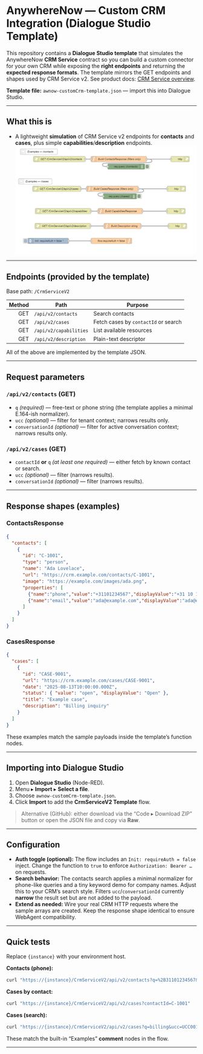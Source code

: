 # AnywhereNow — Custom CRM Integration (Dialogue Studio Template)

This repository contains a **Dialogue Studio template** that simulates the AnywhereNow **CRM Service** contract so you can build a custom connector for your own CRM while exposing the **right endpoints** and returning the **expected response formats**. The template mirrors the GET endpoints and shapes used by CRM Service v2. See product docs: [CRM Service overview](https://golive.anywhere.now/platform_elements/crmservice/crm-service.html).

**Template file:** `awnow-customCrm-template.json` — import this into Dialogue Studio.&#x20;

---

## What this is

* A lightweight **simulation** of CRM Service v2 endpoints for **contacts** and **cases**, plus simple **capabilities**/**description** endpoints.
![CrmTemplate](resources/awnow-customcrm-template.png)

---

## Endpoints (provided by the template)

Base path: `/CrmServiceV2`

| Method | Path                   | Purpose                              |
| -----: | ---------------------- | ------------------------------------ |
|    GET | `/api/v2/contacts`     | Search contacts                      |
|    GET | `/api/v2/cases`        | Fetch cases by `contactId` or search |
|    GET | `/api/v2/capabilities` | List available resources             |
|    GET | `/api/v2/description`  | Plain-text descriptor                |

All of the above are implemented by the template JSON.&#x20;

---

## Request parameters

### `/api/v2/contacts` (GET)

* `q` *(required)* — free-text or phone string (the template applies a minimal E.164-ish normalizer).
* `ucc` *(optional)* — filter for tenant context; narrows results only.
* `conversationId` *(optional)* — filter for active conversation context; narrows results only.&#x20;

### `/api/v2/cases` (GET)

* `contactId` **or** `q` *(at least one required)* — either fetch by known contact or search.
* `ucc` *(optional)* — filter (narrows results).
* `conversationId` *(optional)* — filter (narrows results).&#x20;

---

## Response shapes (examples)

### ContactsResponse

```json
{
  "contacts": [
    {
      "id": "C-1001",
      "type": "person",
      "name": "Ada Lovelace",
      "url": "https://crm.example.com/contacts/C-1001",
      "image": "https://example.com/images/ada.png",
      "properties": [
        {"name":"phone","value":"+31101234567","displayValue":"+31 10 123 4567","type":"string"},
        {"name":"email","value":"ada@example.com","displayValue":"ada@example.com","type":"string"}
      ]
    }
  ]
}
```

### CasesResponse

```json
{
  "cases": [
    {
      "id": "CASE-9001",
      "url": "https://crm.example.com/cases/CASE-9001",
      "date": "2025-08-13T10:00:00.000Z",
      "status": { "value": "open", "displayValue": "Open" },
      "title": "Example case",
      "description": "Billing inquiry"
    }
  ]
}
```

These examples match the sample payloads inside the template’s function nodes.&#x20;

---

## Importing into Dialogue Studio

1. Open **Dialogue Studio** (Node-RED).
2. Menu ▸ **Import** ▸ **Select a file**.
3. Choose `awnow-customCrm-template.json`.
4. Click **Import** to add the **CrmServiceV2 Template** flow.&#x20;

> Alternative (GitHub): either download via the “Code ▸ Download ZIP” button or open the JSON file and copy via **Raw**. 

---

## Configuration

* **Auth toggle (optional):** The flow includes an `Init: requireAuth = false` inject. Change the function to `true` to enforce `Authorization: Bearer …` on requests.&#x20;
* **Search behavior:** The contacts search applies a minimal normalizer for phone-like queries and a tiny keyword demo for company names. Adjust this to your CRM’s search style. Filters `ucc`/`conversationId` currently **narrow** the result set but are not added to the payload.&#x20;
* **Extend as needed:** Wire your real CRM HTTP requests where the sample arrays are created. Keep the response shape identical to ensure WebAgent compatibility.

---

## Quick tests

Replace `{instance}` with your environment host.

**Contacts (phone):**

```bash
curl "https://{instance}/CrmServiceV2/api/v2/contacts?q=%2B31101234567&ucc=UCC001&conversationId=abc-123"
```

**Cases by contact:**

```bash
curl "https://{instance}/CrmServiceV2/api/v2/cases?contactId=C-1001"
```

**Cases (search):**

```bash
curl "https://{instance}/CrmServiceV2/api/v2/cases?q=billing&ucc=UCC001"
```

These match the built-in “Examples” **comment** nodes in the flow.&#x20;

---
